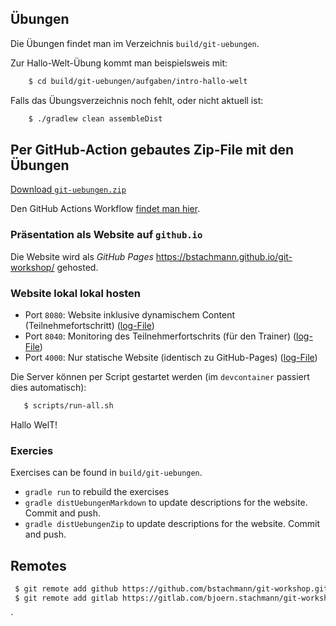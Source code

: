 

## Übungen

Die Übungen findet man im Verzeichnis `build/git-uebungen`.

Zur Hallo-Welt-Übung kommt man beispielsweis mit:

```bash
    $ cd build/git-uebungen/aufgaben/intro-hallo-welt
```

Falls das Übungsverzeichnis noch fehlt, oder nicht aktuell ist:

```bash
    $ ./gradlew clean assembleDist
```
    
## Per GitHub-Action gebautes Zip-File mit den Übungen

[Download `git-uebungen.zip`](https://github.com/bstachmann/git-workshop/releases/latest/download/git-uebungen.zip)

Den GitHub Actions Workflow [findet man hier](https://github.com/bstachmann/git-workshop/actions/workflows/zip-git-uebungen.yml).

### Präsentation als Website auf `github.io`

Die Website wird als *GitHub Pages*  https://bstachmann.github.io/git-workshop/ gehosted.

### Website lokal lokal hosten

 * Port `8080`: Website inklusive dynamischem Content (Teilnehmefortschritt) ([log-File](_log/workshop-website.log))
 * Port `8040`: Monitoring des Teilnehmerfortschrits (für den Trainer) ([log-File](_log/progress-monitor.log))
 * Port `4000`: Nur statische Website (identisch zu GitHub-Pages)  ([log-File](_log/jekyll.log))

 Die Server können per Script gestartet werden (im `devcontainer` passiert dies automatisch):

 ```bash
    $ scripts/run-all.sh
 ```
 
Hallo WelT!


### Exercies

Exercises can be found in `build/git-uebungen`.

 * `gradle run` to rebuild the exercises
 * `gradle distUebungenMarkdown` to update descriptions for the website. Commit and push.
 * `gradle distUebungenZip` to update descriptions for the website. Commit and push.

## Remotes

```bash
 $ git remote add github https://github.com/bstachmann/git-workshop.git
 $ git remote add gitlab https://gitlab.com/bjoern.stachmann/git-workshop.git
```
`